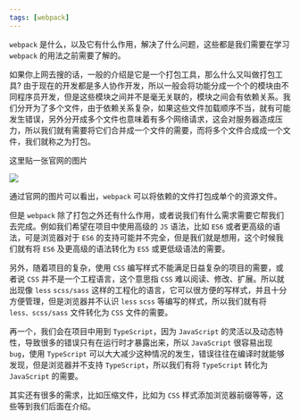 ```yaml
---
tags: [webpack]
---
```


`webpack` 是什么，以及它有什么作用，解决了什么问题，这些都是我们需要在学习 `webpack` 的用法之前需要了解的。

如果你上网去搜的话，一般的介绍是它是一个打包工具，那么什么又叫做打包工具? 由于现在的开发都是多人协作开发，所以一般会将功能分成一个个的模块由不同程序员开发，但是这些模块之间并不是毫无关联的，模块之间会有依赖关系。我们分开为了多个文件，由于依赖关系复杂，如果这些文件加载顺序不当，就有可能发生错误，另外分开成多个文件也意味着有多个网络请求，这会对服务器造成压力，所以我们就有需要将它们合并成一个文件的需要，而将多个文件合成成一个文件，我们就称之为打包。

这里贴一张官网的图片

<img src="https://cdn.staticaly.com/gh/LastKnightCoder/ImgHosting3@master/20200715101557.3daw7wmn8t60.webp"/>

通过官网的图片可以看出，`webpack` 可以将依赖的文件打包成单个的资源文件。

但是 `webpack` 除了打包之外还有什么作用，或者说我们有什么需求需要它帮我们去完成。例如我们希望在项目中使用高级的 `JS` 语法，比如 `ES6` 或者更高级的语法，可是浏览器对于 `ES6` 的支持可能并不完全，但是我们就是想用，这个时候我们就有将 `ES6` 及更高级的语法转化为 `ES5` 或更低级语法的需要。

另外，随着项目的复杂，使用 `CSS` 编写样式不能满足日益复杂的项目的需要，或者说 `CSS` 并不是一个工程语言，这个意思指 `CSS` 难以阅读、修改、扩展。所以就出现像 `less` `scss/sass` 这样的工程化的语言，它可以很方便的写样式，并且十分方便管理，但是浏览器并不认识 `less` `scss` 等编写的样式，所以我们就有将 `less、scss/sass` 文件转化为 `CSS` 文件的需要。

再一个，我们会在项目中用到 `TypeScript`，因为 `JavaScript` 的灵活以及动态特性，导致很多的错误只有在运行时才暴露出来，所以 `JavaScript` 很容易出现 `bug`，使用 `TypeScript` 可以大大减少这种情况的发生，错误往往在编译时就能够发现，但是浏览器并不支持 `TypeScript`，所以我们有将 `TypeScript` 转化为 `JavaScript` 的需要。

其实还有很多的需求，比如压缩文件，比如为 `CSS` 样式添加浏览器前缀等等，这些等到我们后面在介绍。

